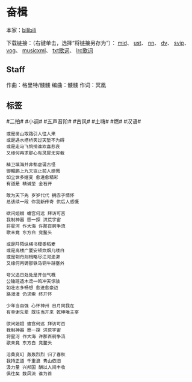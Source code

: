 # 奋楫
本家：[bilibili](https://www.bilibili.com/video/BV1xJ411x754)

下载链接：（右键单击，选择“将链接另存为”）：
[mid](https://gitee.com/oxygendioxide/utau-projects/raw/master/奋楫/奋楫.mid)、
[ust](https://gitee.com/oxygendioxide/utau-projects/raw/master/奋楫/奋楫.ust)、
[nn](https://gitee.com/oxygendioxide/utau-projects/raw/master/奋楫/奋楫.nn)、
[dv](https://github.com/oxygen-dioxide/utau-projects/blob/master/奋楫/奋楫.dv?raw=true)、
[svip](https://gitee.com/oxygendioxide/utau-projects/raw/master/奋楫/奋楫.svip)、
[vog](https://gitee.com/oxygendioxide/utau-projects/raw/master/奋楫/奋楫.vog)、
[musicxml](https://gitee.com/oxygendioxide/utau-projects/raw/master/奋楫/奋楫.musicxml)、
[txt歌词](https://gitee.com/oxygendioxide/utau-projects/raw/master/奋楫/奋楫.txt)、
[lrc歌词](https://gitee.com/oxygendioxide/utau-projects/raw/master/奋楫/奋楫.lrc)

## Staff
作曲：格里特/髅髅
编曲：髅髅
作词：冥凰

## 标签
#二拍# #小调# #五声音阶# #古风# #土嗨# #燃# #汉语#

```
或是凿山取路引人往人来
或是遇水搭桥笑过天堑不为碍
或是走马飞鸽捎谁欢喜悲哀
又缘何再求那心有灵犀无穷载

精卫填海并非都虚诞古怪
御鲲鹏上九天岂止前人感慨
如尘世多嬗变 愈进愈精彩
有道是 精诚至 金石开

敢为天下先 岁岁代代 拥赤子情怀
总该续一段 你我新传奇 供后人感慨

欲问姮娥 蟾宫何远 拜访可否
我制神器 愿一探 洪荒宇宙
将星河 作大海 许那百舸争流
歌未竟 东方白 竞鳌头

或是阡陌纵横书稷黍稻麦
或是高楼广厦安顿炊烟几缕白
或是刳舟剡楫略尽江河澎湃
又缘何再铸那铁马铜牛耕塞外

夸父追日处处是开创气概
公输班造木鸢一鸣冲天惊骇
如壮志多畅想 愈进愈豪迈
路漫漫 仍求索 终开怀

少年当自强 心怀神州 日月同我在
有幸谢先辈 既往当开来 乾坤唯主宰

欲问姮娥 蟾宫何远 拜访可否
我制神器 愿一探 洪荒宇宙
将星河 作大海 许那百舸争流
歌未竟 东方白 竞鳌头

沧桑变幻 轰轰烈烈 归了春秋
我持正道 千重浪 青山依旧
汲力量 兴邦国 酬以人间丰收
俱往矣 数风流 谁为首
```